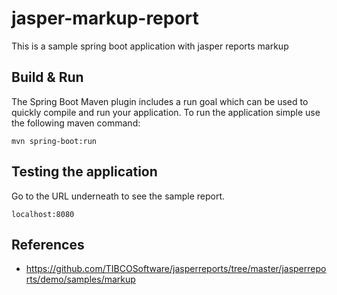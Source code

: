 # jasper-markup-report

This is a sample spring boot application with jasper reports markup

## Build & Run

The Spring Boot Maven plugin includes a run goal which can be used to quickly compile and run your application. 
To run the application simple use the following maven command:

```shell
mvn spring-boot:run 
```

## Testing the application

Go to the URL underneath to see the sample report.

```shell
localhost:8080
```

## References

* https://github.com/TIBCOSoftware/jasperreports/tree/master/jasperreports/demo/samples/markup
